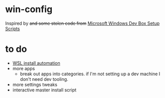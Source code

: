 # win-config
Inspired by ~~and some stolen code from~~ [Microsoft Windows Dev Box Setup Scripts](https://github.com/microsoft/windows-dev-box-setup-scripts)

# to do
 - [WSL install automation](https://learn.microsoft.com/en-us/windows/wsl/install-manual#downloading-distributions)
 - more apps
   - break out apps into categories. if I'm not setting up a dev machine I don't need dev tooling.
 - more settings tweaks
 - interactive master install script